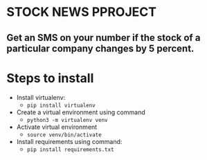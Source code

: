 # STOCK NEWS PPROJECT

## Get an SMS on your number if the stock of a particular company changes by 5 percent.

# Steps to install
- Install virtualenv:
    - ``` pip install virtualenv ```
- Create a virtual environment using command
    - ``` python3 -m virtualenv venv ```
- Activate virtual environment
    - ``` source venv/bin/activate ```
- Install requirements using command:
    - ``` pip install requirements.txt ```